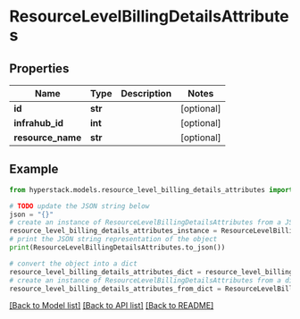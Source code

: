 # ResourceLevelBillingDetailsAttributes


## Properties

Name | Type | Description | Notes
------------ | ------------- | ------------- | -------------
**id** | **str** |  | [optional] 
**infrahub_id** | **int** |  | [optional] 
**resource_name** | **str** |  | [optional] 

## Example

```python
from hyperstack.models.resource_level_billing_details_attributes import ResourceLevelBillingDetailsAttributes

# TODO update the JSON string below
json = "{}"
# create an instance of ResourceLevelBillingDetailsAttributes from a JSON string
resource_level_billing_details_attributes_instance = ResourceLevelBillingDetailsAttributes.from_json(json)
# print the JSON string representation of the object
print(ResourceLevelBillingDetailsAttributes.to_json())

# convert the object into a dict
resource_level_billing_details_attributes_dict = resource_level_billing_details_attributes_instance.to_dict()
# create an instance of ResourceLevelBillingDetailsAttributes from a dict
resource_level_billing_details_attributes_from_dict = ResourceLevelBillingDetailsAttributes.from_dict(resource_level_billing_details_attributes_dict)
```
[[Back to Model list]](../README.md#documentation-for-models) [[Back to API list]](../README.md#documentation-for-api-endpoints) [[Back to README]](../README.md)


